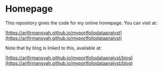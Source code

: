 Homepage
==========

This repository gives the code for my online homepage. You can visit at:

[https://arifirmansyah.github.io/myportfoliodataanalyst](https://arifirmansyah.github.io/myportfoliodataanalyst)

Note that by blog is linked to this, available at:

[https://arifirmansyah.github.io/myportfoliodataanalyst/blog](https://arifirmansyah.github.io/myportfoliodataanalyst/blog)

